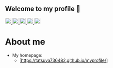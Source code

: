 ## Welcome to my profile 👋

<!--
**Tatsuya736482/Tatsuya736482** is a ✨ _special_ ✨ repository because its `README.md` (this file) appears on your GitHub profile.

Here are some ideas to get you started:

- 🔭 I’m currently working on ...
- 🌱 I’m currently learning ...
- 👯 I’m looking to collaborate on ...
- 🤔 I’m looking for help with ...
- 💬 Ask me about ...
- 📫 How to reach me: ...
- 😄 Pronouns: ...
- ⚡ Fun fact: ...
-->
<p align="left">
  <a href="https://github.com/Tatsuya736482">
    <img height="20" src="https://komarev.com/ghpvc/?username=Tatsuya736482" />
  </a>
  <a href="https://github.com/Tatsuya736482">
    <img height="20" src="https://img.shields.io/github/followers/Tatsuya736482?label=follow&logo=github&style=flat" />
  </a>
  <a href="http://qiita.com/A12">
    <img height="20" src="https://qiita-badge.apiapi.app/s/A12/posts.svg" />
  </a>
  <a href="http://qiita.com/A12">
    <img height="20" src="https://qiita-badge.apiapi.app/s/A12/contributions.svg" />
  </a>
  <a href="https://zenn.dev/yay1">
    <img height="20" src="https://badgen.org/img/zenn/yay1/articles?style=plastic" />
  </a>
</p>

# About me
- My homepage:
  - [https://tatsuya736482.github.io/myprofile/]
